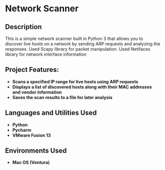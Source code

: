 <h1>Network Scanner</h1>

<h2>Description</h2>
This is a simple network scanner built in Python 3 that allows you to discover live hosts on a network by sending ARP requests and analyzing the responses. Used Scapy library for packet manipulation. Used Netifaces library for network interface information
<br/>

<h2>Project Features:</h2>

- <b>Scans a specified IP range for live hosts using ARP requests</b>
- <b>Displays a list of discovered hosts along with their MAC addresses and vendor information</b>
- <b>Saves the scan results to a file for later analysis</b>

<h2>Languages and Utilities Used</h2>

- <b>Python</b> 
- <b>Pycharm</b>
- <b>VMware Fusion 13</b>

<h2>Environments Used </h2>

- <b>Mac OS (Ventura)</b> 
